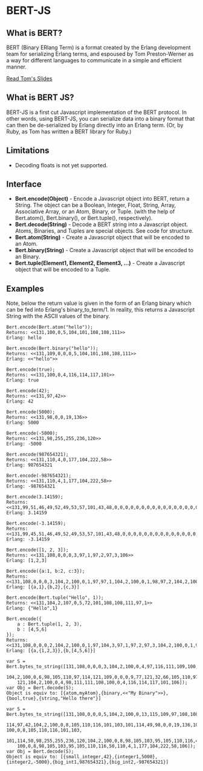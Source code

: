 <h1>BERT-JS</h1>

<h2>What is BERT?</h2>
BERT (Binary ERlang Term) is a format created by the Erlang development team for serializing Erlang terms, and espoused by Tom Preston-Werner as a way for different languages to communicate in a simple and efficient manner.

<a href="http://www.erlang-factory.com/upload/presentations/36/tom_preston_werner_erlectricity.pdf">Read Tom's Slides</a>


<h2>What is BERT JS?</h2>

BERT-JS is a first cut Javascript implementation of the BERT protocol. In other words, using BERT-JS, you can serialize data into a binary format that can then be de-serialized by Erlang directly into an Erlang term. (Or, by Ruby, as Tom has written a BERT library for Ruby.) 

<h2>Limitations</h2>

* Decoding floats is not yet supported.

<h2>Interface</h2>

* <b>Bert.encode(Object)</b> - Encode a Javascript object into BERT, return a String. The object can be a Boolean, Integer, Float, String, Array, Associative Array, or an Atom, Binary, or Tuple. (with the help of Bert.atom(), Bert.binary(), or Bert.tuple(), respectively).
* <b>Bert.decode(String)</b> - Decode a BERT string into a Javascript object. Atoms, Binaries, and Tuples are special objects. See code for structure.
* <b>Bert.atom(String)</b> - Create a Javascript object that will be encoded to an Atom.
* <b>Bert.binary(String)</b> - Create a Javascript object that will be encoded to an Binary.
* <b>Bert.tuple(Element1, Element2, Element3, ...)</b> - Create a Javascript object that will be encoded to a Tuple.
<h2>Examples</h2>

Note, below the return value is given in the form of an Erlang binary which can be fed into Erlang's binary_to_term/1. In reality, this returns a Javascript String with the ASCII values of the binary. 

	Bert.encode(Bert.atom("hello"));
	Returns: <<131,100,0,5,104,101,108,108,111>>
	Erlang: hello
	
	Bert.encode(Bert.binary("hello"));
	Returns: <<131,109,0,0,0,5,104,101,108,108,111>>
	Erlang: <<"hello">>
	
	Bert.encode(true);
	Returns: <<131,100,0,4,116,114,117,101>>
	Erlang: true
	
	Bert.encode(42);
	Returns: <<131,97,42>>
	Erlang: 42
	
	Bert.encode(5000);
	Returns: <<131,98,0,0,19,136>>
	Erlang: 5000
	
	Bert.encode(-5000);
	Returns: <<131,98,255,255,236,120>>
	Erlang: -5000
	
	Bert.encode(987654321);
	Returns: <<131,110,4,0,177,104,222,58>>
	Erlang: 987654321
	
	Bert.encode(-987654321);
	Returns: <<131,110,4,1,177,104,222,58>>
	Erlang: -987654321
	
	Bert.encode(3.14159);
	Returns: <<131,99,51,46,49,52,49,53,57,101,43,48,0,0,0,0,0,0,0,0,0,0,0,0,0,0,0,0,0,0,0,0,0>>
	Erlang: 3.14159
	
	Bert.encode(-3.14159);
	Returns: <<131,99,45,51,46,49,52,49,53,57,101,43,48,0,0,0,0,0,0,0,0,0,0,0,0,0,0,0,0,0,0,0,0>>
	Erlang: -3.14159
	
	Bert.encode([1, 2, 3]);
	Returns: <<131,108,0,0,0,3,97,1,97,2,97,3,106>>
	Erlang: [1,2,3]
	
	Bert.encode({a:1, b:2, c:3});
	Returns: <<131,108,0,0,0,3,104,2,100,0,1,97,97,1,104,2,100,0,1,98,97,2,104,2,100,0,1,99,97,3,106>>
	Erlang: [{a,1},{b,2},{c,3}]
	
	Bert.encode(Bert.tuple("Hello", 1));
	Returns: <<131,104,2,107,0,5,72,101,108,108,111,97,1>>
	Erlang: {"Hello",1}
	
	Bert.encode({
		a : Bert.tuple(1, 2, 3),
		b : [4,5,6]
	});
	Returns: <<131,108,0,0,0,2,104,2,100,0,1,97,104,3,97,1,97,2,97,3,104,2,100,0,1,98,108,0,0,0,3,97,4,97,5,97,6,106,106>>
    Erlang: [{a,{1,2,3}},{b,[4,5,6]}]
    
    var S = Bert.bytes_to_string([131,108,0,0,0,3,104,2,100,0,4,97,116,111,109,100,0,6,109,121,65,116,111,109,
        104,2,100,0,6,98,105,110,97,114,121,109,0,0,0,9,77,121,32,66,105,110,97,114,
        121,104,2,100,0,4,98,111,111,108,100,0,4,116,114,117,101,106]);
    var Obj = Bert.decode(S);
    Object is equiv to: [{atom,myAtom},{binary,<<"My Binary">>},{bool,true},{string,"Hello there"}]
    
    var S = Bert.bytes_to_string([131,108,0,0,0,5,104,2,100,0,13,115,109,97,108,108,95,105,110,116,101,103,101,
        114,97,42,104,2,100,0,8,105,110,116,101,103,101,114,49,98,0,0,19,136,104,2, 100,0,8,105,110,116,101,103,
        101,114,50,98,255,255,236,120,104,2,100,0,8,98,105,103,95,105,110,116,49,110,4,0,177,104,222,58,104,2,
        100,0,8,98,105,103,95,105,110,116,50,110,4,1,177,104,222,58,106]);
    var Obj = Bert.decode(S);
    Object is equiv to: [{small_integer,42},{integer1,5000},{integer2,-5000},{big_int1,987654321},{big_int2,-987654321}]